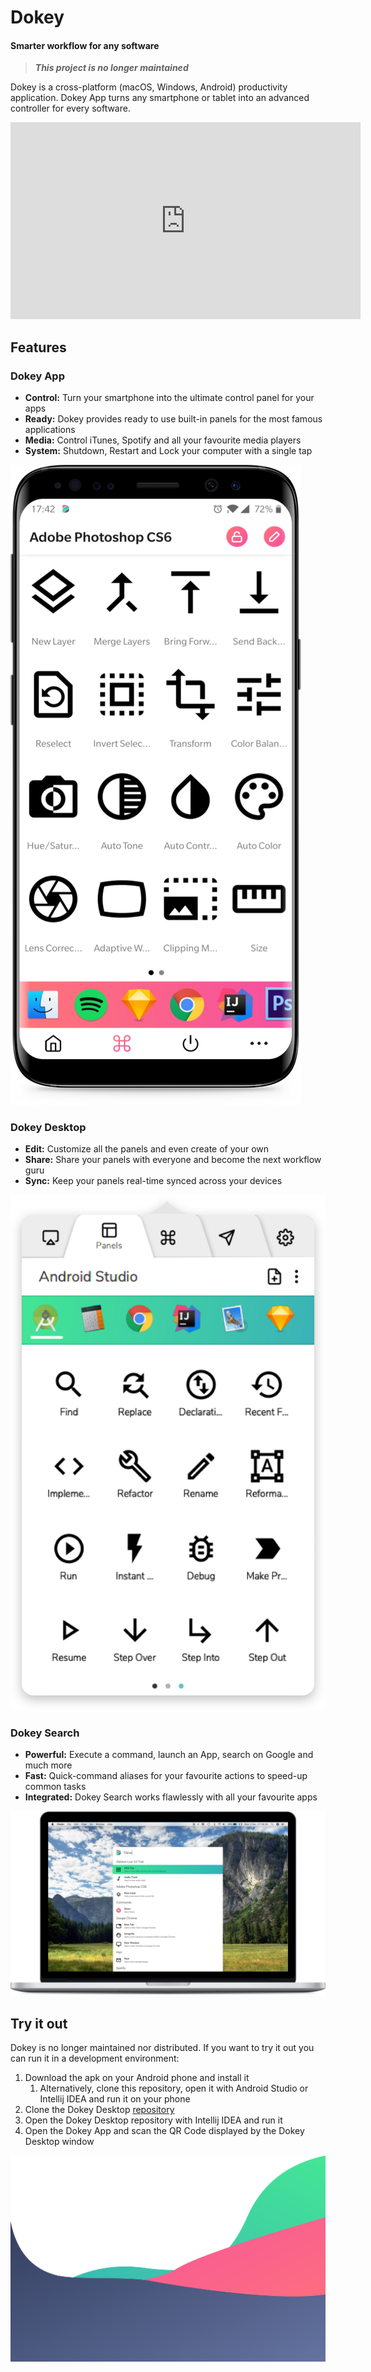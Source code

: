 # Dokey
#### Smarter workflow for any software

> **_This project is no longer maintained_**

Dokey is a cross-platform (macOS, Windows, Android) productivity application.
Dokey App turns any smartphone or tablet into an advanced controller for every software.

<iframe width="560" height="315" src="https://www.youtube.com/embed/EQjjOt5CJX8" frameborder="0" allow="accelerometer; autoplay; encrypted-media; gyroscope; picture-in-picture" allowfullscreen></iframe>

## Features

### Dokey App
- **Control:** Turn your smartphone into the ultimate control panel for your apps
- **Ready:** Dokey provides ready to use built-in panels for the most famous applications
- **Media:** Control iTunes, Spotify and all your favourite media players
- **System:** Shutdown, Restart and Lock your computer with a single tap

![](art/phone.png)

### Dokey Desktop

- **Edit:** Customize all the panels and even create of your own
- **Share:** Share your panels with everyone and become the next workflow guru
- **Sync:** Keep your panels real-time synced across your devices

![](art/desktop.png)

### Dokey Search
- **Powerful:** Execute a command, launch an App, search on Google and much more
- **Fast:** Quick-command aliases for your favourite actions to speed-up common tasks
- **Integrated:** Dokey Search works flawlessly with all your favourite apps

![](art/search.png)

## Try it out
Dokey is no longer maintained nor distributed. If you want to try it out you can run it in a development environment:

1. Download the apk on your Android phone and install it
    1. Alternatively, clone this repository, open it with Android Studio or Intellij IDEA and run it on your phone
2. Clone the Dokey Desktop [repository](https://github.com/federico-terzi/remotekey-desktop)
3. Open the Dokey Desktop repository with Intellij IDEA and run it
4. Open the Dokey App and scan the QR Code displayed by the Dokey Desktop window

![](art/grads.svg)
